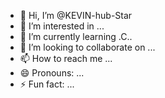- 👋 Hi, I’m @KEVIN-hub-Star
- 👀 I’m interested in ...
- 🌱 I’m currently learning .C..
- 💞️ I’m looking to collaborate on ...
- 📫 How to reach me ...
- 😄 Pronouns: ...
- ⚡ Fun fact: ...

<!---
KEVIN-hub-Star/KEVIN-hub-Star is a ✨ special ✨ repository because its `README.md` (this file) appears on your GitHub profile.
You can click the Preview link to take a look at your changes.
--->
